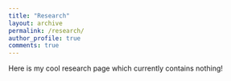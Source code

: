 ```yaml
---
title: "Research"
layout: archive
permalink: /research/
author_profile: true
comments: true
---
```


Here is my cool research page which currently contains nothing!
